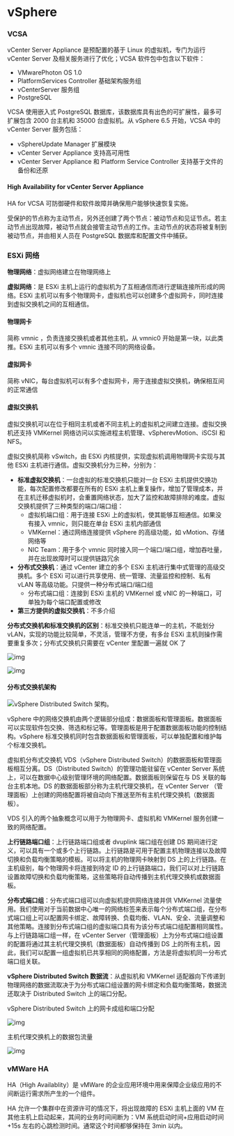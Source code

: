 # vSphere

### VCSA

vCenter Server Appliance 是预配置的基于 Linux 的虚拟机，专门为运行 vCenter Server 及相关服务进行了优化；VCSA 软件包中包含以下软件：

* VMwarePhoton OS 1.0
* PlatformServices Controller 基础架构服务组
* vCenterServer 服务组
* PostgreSQL

VCSA 使用嵌入式 PostgreSQL 数据库，该数据库具有出色的可扩展性，最多可扩展包含 2000 台主机和 35000 台虚拟机。从 vSphere 6.5 开始，VCSA 中的 vCenter Server 服务包括：

* vSphereUpdate Manager 扩展模块
* vCenter Server Appliance 支持高可用性
* vCenter Server Appliance 和 Platform Service Controller 支持基于文件的备份和还原

#### High Availability for vCenter Server Appliance

HA for VCSA 可防御硬件和软件故障并确保用户能够快速恢复实施。

受保护的节点称为主动节点，另外还创建了两个节点：被动节点和见证节点。若主动节点出现故障，被动节点就会接管主动节点的工作。主动节点的状态将被复制到被动节点，并由相关人员在 PostgreSQL 数据库和配置文件中捕获。

### ESXi 网络

**物理网络**：虚拟网络建立在物理网络上

**虚拟网络**：是 ESXi 主机上运行的虚拟机为了互相通信而进行逻辑连接所形成的网络。ESXi 主机可以有多个物理网卡，虚拟机也可以创建多个虚拟网卡，同时连接到虚拟交换机之间的互相通信。

#### 物理网卡

简称 vmnic ，负责连接交换机或者其他主机，从 vmnic0 开始是第一块，以此类推。ESXi 主机可以有多个 vmnic 连接不同的网络设备。

#### 虚拟网卡

简称 vNIC，每台虚拟机可以有多个虚拟网卡，用于连接虚拟交换机，确保相互间的正常通信

#### 虚拟交换机

虚拟交换机可以在位于相同主机或者不同主机上的虚拟机之间建立连接。虚拟交换机还支持 VMKernel 网络访问以实施进程主机管理、vSpherevMotion、iSCSI 和 NFS。

虚拟交换机简称 vSwitch，由 ESXi 内核提供，实现虚拟机调用物理网卡实现与其他 ESXi 主机进行通信。虚拟交换机分为三种，分别为：

* **标准虚拟交换机**：一台虚拟的标准交换机只能对一台 ESXi 主机提供交换功能，每次配置修改都要在所有的 ESXi 主机上重复操作，增加了管理成本，并在主机迁移虚拟机时，会重置网络状态，加大了监控和故障排除的难度。虚拟交换机提供了三种类型的端口/端口组：
  * 虚拟机端口组：用于连接 ESXi 上的虚拟机，使其能够互相通信。如果没有接入 vmnic，则只能在单台 ESXi 主机内部通信
  * VMKernel：通过网络连接提供 vSphere 的高级功能，如 vMotion、存储网络等
  * NIC Team：用于多个 vmnic 同时接入同一个端口/端口组，增加吞吐量，并在出现故障时可以提供链路冗余
* **分布式交换机**：通过 vCenter 建立的多个 ESXi 主机进行集中式管理的高级交换机。多个 ESXi 可以进行共享使用、统一管理、流量监控和控制、私有 vLAN 等高级功能。只提供一种分布式端口/端口组
  * 分布式端口组：连接到 ESXi 主机的 VMKernel 或 vNIC 的一种端口，可单独为每个端口配置或修改
* **第三方提供的虚拟交换机**：不多介绍

**分布式交换机和标准交换机的区别**：标准交换机只能连单一的主机，不能划分 vLAN，实现的功能比较简单，不灵活，管理不方便，有多台 ESXi 主机则操作需要重复多次；分布式交换机只需要在 vCenter 里配置一遍就 OK 了

  ![img](https://user-gold-cdn.xitu.io/2018/4/28/1630a13a74856748?imageslim) 

 ![img](https://docs.vmware.com/cn/VMware-vSphere/6.7/com.vmware.vsphere.networking.doc/images/GUID-03EFA5E3-9116-41D0-8EEA-FADDD49E89E6-high.png) 

#### 分布式交换机架构

 ![vSphere Distributed Switch 架构。](https://docs.vmware.com/cn/VMware-vSphere/6.7/com.vmware.vsphere.networking.doc/images/GUID-BE95F7DF-96C2-4A83-B769-3D18B0D6F8C1-high.png) 

vSphere 中的网络交换机由两个逻辑部分组成：数据面板和管理面板。数据面板可以实现软件包交换、筛选和标记等。管理面板是用于配置数据面板功能的控制结构。vSphere 标准交换机同时包含数据面板和管理面板，可以单独配置和维护每个标准交换机。

虚拟机分布式交换机 VDS（vSphere Distributed Switch）的数据面板和管理面板相互分离。DS（Distributed Switch）的管理功能驻留在 vCenter Server 系统上，可以在数据中心级别管理环境的网络配置。数据面板则保留在与 DS 关联的每台主机本地。DS 的数据面板部分称为主机代理交换机，在 vCenter Server （管理面板）上创建的网络配置将被自动向下推送至所有主机代理交换机（数据面板）。

VDS 引入的两个抽象概念可以用于为物理网卡、虚拟机和 VMKernel 服务创建一致的网络配置。

**上行链路端口组**：上行链路端口组或者 dvuplink 端口组在创建 DS 期间进行定义，可以具有一个或多个上行链路。上行链路是可用于配置主机物理连接以及故障切换和负载均衡策略的模板。可以将主机的物理网卡映射到 DS 上的上行链路。在主机级别，每个物理网卡将连接到待定 ID 的上行链路端口，我们可以对上行链路设置故障切换和负载均衡策略，这些策略将自动传播到主机代理交换机或数据面板。

**分布式端口组**：分布式端口组可以向虚拟机提供网络连接并供 VMKernel 流量使用。我们使用对于当前数据中心唯一的网络标签来表示每个分布式端口组，在分布式端口组上可以配置网卡绑定、故障转换、负载均衡、VLAN、安全、流量调整和其他策略。连接到分布式端口组的虚拟端口具有为该分布式端口组配置相同属性。与上行链路端口组一样，在 vCenter Server（管理面板）上为分布式端口组设置的配置将通过其主机代理交换机（数据面板）自动传播到 DS 上的所有主机，因此，我们可以配置一组虚拟机已共享相同的网络配置，方法是将虚拟机同一分布式端口组关联。

**vSphere Distributed Switch 数据流**：从虚拟机和 VMKernel 适配器向下传递到物理网络的数据流取决于为分布式端口组设置的网卡绑定和负载均衡策略，数据流还取决于 Distributed Switch 上的端口分配。

vSphere Distributed Switch 上的网卡成组和端口分配

 ![img](https://docs.vmware.com/cn/VMware-vSphere/6.7/com.vmware.vsphere.networking.doc/images/GUID-7963CB2D-4820-42D5-B78D-B1BA52461AB7-high.png) 



主机代理交换机上的数据包流量

 ![img](https://docs.vmware.com/cn/VMware-vSphere/6.7/com.vmware.vsphere.networking.doc/images/GUID-628D8C05-FF0A-4D39-873E-DD45BA94893F-high.png) 



### vMWare HA

HA（High Availablity）是 vMWare 的企业应用环境中用来保障企业级应用的不间断运行需求所产生的一个组件。

HA 允许一个集群中在资源许可的情况下，将出现故障的 ESXi 主机上面的 VM 在其他主机上启动起来，其间的业务时间间断为：VM 系统启动时间+应用启动时间+15s 左右的心跳检测时间。通常这个时间都够保持在 3min 以内。

